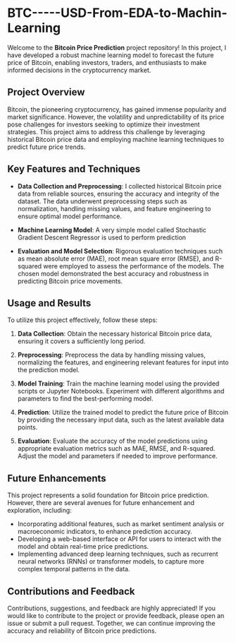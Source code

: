 # BTC-----USD-From-EDA-to-Machin-Learning

Welcome to the **Bitcoin Price Prediction** project repository! In this project, I have developed a robust machine learning model to forecast the future price of Bitcoin, enabling investors, traders, and enthusiasts to make informed decisions in the cryptocurrency market.

## Project Overview

Bitcoin, the pioneering cryptocurrency, has gained immense popularity and market significance. However, the volatility and unpredictability of its price pose challenges for investors seeking to optimize their investment strategies. This project aims to address this challenge by leveraging historical Bitcoin price data and employing machine learning techniques to predict future price trends.

## Key Features and Techniques

- **Data Collection and Preprocessing**: I collected historical Bitcoin price data from reliable sources, ensuring the accuracy and integrity of the dataset. The data underwent preprocessing steps such as normalization, handling missing values, and feature engineering to ensure optimal model performance.

- **Machine Learning Model**: A very simple model called Stochastic Gradient Descent Regressor is used to perform prediction

- **Evaluation and Model Selection**: Rigorous evaluation techniques such as mean absolute error (MAE), root mean square error (RMSE), and R-squared were employed to assess the performance of the models. The chosen model demonstrated the best accuracy and robustness in predicting Bitcoin price movements.

## Usage and Results

To utilize this project effectively, follow these steps:

1. **Data Collection**: Obtain the necessary historical Bitcoin price data, ensuring it covers a sufficiently long period.

2. **Preprocessing**: Preprocess the data by handling missing values, normalizing the features, and engineering relevant features for input into the prediction model.

3. **Model Training**: Train the machine learning model using the provided scripts or Jupyter Notebooks. Experiment with different algorithms and parameters to find the best-performing model.

4. **Prediction**: Utilize the trained model to predict the future price of Bitcoin by providing the necessary input data, such as the latest available data points.

5. **Evaluation**: Evaluate the accuracy of the model predictions using appropriate evaluation metrics such as MAE, RMSE, and R-squared. Adjust the model and parameters if needed to improve performance.

## Future Enhancements

This project represents a solid foundation for Bitcoin price prediction. However, there are several avenues for future enhancement and exploration, including:

- Incorporating additional features, such as market sentiment analysis or macroeconomic indicators, to enhance prediction accuracy.
- Developing a web-based interface or API for users to interact with the model and obtain real-time price predictions.
- Implementing advanced deep learning techniques, such as recurrent neural networks (RNNs) or transformer models, to capture more complex temporal patterns in the data.

## Contributions and Feedback

Contributions, suggestions, and feedback are highly appreciated! If you would like to contribute to the project or provide feedback, please open an issue or submit a pull request. Together, we can continue improving the accuracy and reliability of Bitcoin price predictions.
